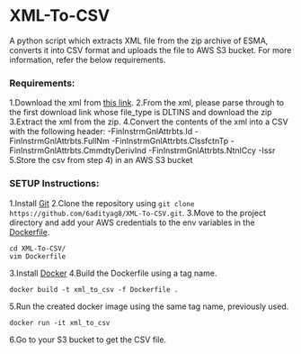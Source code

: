 # XML-To-CSV
A python script which extracts XML file from the zip archive of ESMA, converts it into CSV format and uploads the file to AWS S3 bucket. For more information, refer the below requirements. 

### Requirements:
1.Download the xml from [this link](https://registers.esma.europa.eu/solr/esma_registers_firds_files/select?q=*&fq=publication_date:%5B2021-01-17T00:00:00Z+TO+2021-01-19T23:59:59Z%5D&wt=xml&indent=true&start=0&rows=100).
2.From the xml, please parse through to the first download link whose file_type is DLTINS and download the zip
3.Extract the xml from the zip.
4.Convert the contents of the xml into a CSV with the following header:
-FinInstrmGnlAttrbts.Id
-FinInstrmGnlAttrbts.FullNm
-FinInstrmGnlAttrbts.ClssfctnTp
-FinInstrmGnlAttrbts.CmmdtyDerivInd
-FinInstrmGnlAttrbts.NtnlCcy
-Issr
5.Store the csv from step 4) in an AWS S3 bucket

### SETUP Instructions:

1.Install [Git](https://www.atlassian.com/git/tutorials/install-git)
2.Clone the repository using `git clone https://github.com/6adityag8/XML-To-CSV.git`.
3.Move to the project directory and add your AWS credentials to the env variables in the [Dockerfile](https://github.com/6adityag8/XML-To-CSV/blob/master/Dockerfile).
```
cd XML-To-CSV/
vim Dockerfile
```
3.Install [Docker](https://docs.docker.com/get-docker/)
4.Build the Dockerfile using a tag name.
```
docker build -t xml_to_csv -f Dockerfile .
```
5.Run the created docker image using the same tag name, previously used.
```
docker run -it xml_to_csv
```
6.Go to your S3 bucket to get the CSV file.